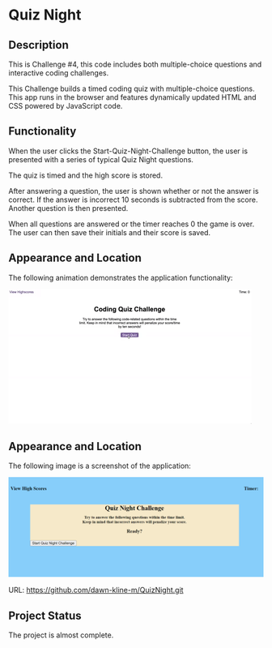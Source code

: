# Quiz Night

## Description

This is Challenge #4, this code includes both multiple-choice questions and interactive coding challenges. 

This Challenge builds a timed coding quiz with multiple-choice questions. This app runs in the browser and features dynamically updated HTML and CSS powered by JavaScript code.  

## Functionality

When the user clicks the Start-Quiz-Night-Challenge button, the user is presented with a series of typical Quiz Night questions.

The quiz is timed and the high score is stored.

After answering a question, the user is shown whether or not the answer is correct.  If the answer is incorrect 10 seconds is subtracted from the score.  Another question is then presented.

When all questions are answered or the timer reaches 0 the game is over.  The user can then save their initials and their score is saved.

## Appearance and Location

The following animation demonstrates the application functionality:

![A user clicks through an interactive coding quiz, then enters initials to save the high score before resetting and starting over.](./Assets/04-web-apis-homework-demo.gif)

## Appearance and Location

The following image is a screenshot of the application:

![This is a screenshot of the password generator.](./images/Quiz-Night-Screenshot.png)

URL: https://github.com/dawn-kline-m/QuizNight.git

## Project Status

The project is almost complete.



